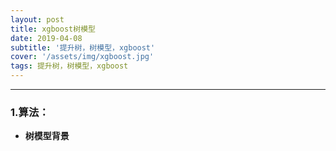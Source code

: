 ```yaml
---
layout: post
title: xgboost树模型
date: 2019-04-08
subtitle: '提升树，树模型，xgboost'
cover: '/assets/img/xgboost.jpg'
tags: 提升树，树模型，xgboost
---
```




---



### 1.算法：



- **树模型背景**

   

